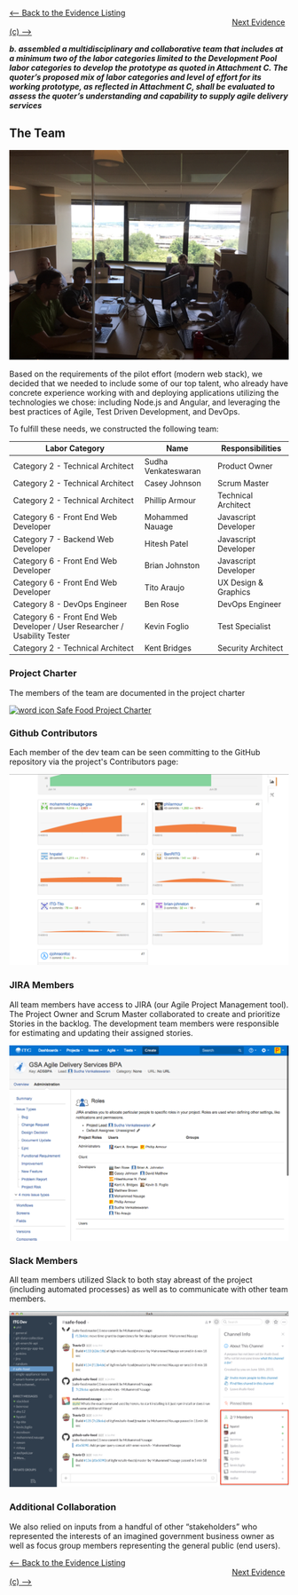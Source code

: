 [<-- Back to the Evidence Listing](https://github.com/itgfirm/safe-food/edit/master/Evidence)  &nbsp;&nbsp;&nbsp;&nbsp;&nbsp;&nbsp;&nbsp;&nbsp;&nbsp;&nbsp;&nbsp;&nbsp;&nbsp;&nbsp;&nbsp;&nbsp;&nbsp;&nbsp;&nbsp;&nbsp;&nbsp;&nbsp;&nbsp;&nbsp;&nbsp;&nbsp;&nbsp;&nbsp;&nbsp;&nbsp;&nbsp;&nbsp;&nbsp;&nbsp;&nbsp;&nbsp;&nbsp;&nbsp;&nbsp;&nbsp;&nbsp;&nbsp;&nbsp;&nbsp;&nbsp;&nbsp;&nbsp;&nbsp;&nbsp;&nbsp;&nbsp;&nbsp;&nbsp;&nbsp;&nbsp;&nbsp;&nbsp;&nbsp;&nbsp;&nbsp;&nbsp;&nbsp;&nbsp;&nbsp;&nbsp;&nbsp;&nbsp;&nbsp;&nbsp;&nbsp;&nbsp;&nbsp;&nbsp;&nbsp;&nbsp;&nbsp;&nbsp;&nbsp;&nbsp;&nbsp;&nbsp;&nbsp;&nbsp;&nbsp;&nbsp;&nbsp;&nbsp;&nbsp;&nbsp;&nbsp;&nbsp;&nbsp;&nbsp;&nbsp;&nbsp;&nbsp;&nbsp;&nbsp;&nbsp;&nbsp;&nbsp;&nbsp;[Next Evidence (c) -->](https://github.com/itgfirm/safe-food/edit/master/Evidence/c)


***b. assembled a multidisciplinary and collaborative team that includes at a minimum two of the labor categories limited to the Development Pool labor categories to develop the prototype as quoted in Attachment C. The quoter’s proposed mix of labor categories and level of effort for its working prototype, as reflected in Attachment C, shall be evaluated to assess the quoter’s understanding and capability to supply agile delivery services***

## The Team

![Photo of the Dev Team](The_Dev_Team.JPG)

Based on the requirements of the pilot effort (modern web stack), we decided that we needed to include some of our top talent, who already have concrete experience working with and deploying applications utilizing the technologies we chose: including Node.js and Angular, and leveraging the best practices of Agile, Test Driven Development, and DevOps.  

To fulfill these needs, we constructed the following team:

| Labor Category | Name | Responsibilities |
|---|---|---|
| Category 2 - Technical Architect | Sudha Venkateswaran | Product Owner |
| Category 2 - Technical Architect | Casey Johnson | Scrum Master |
| Category 2 - Technical Architect | Phillip Armour | Technical Architect |
| Category 6 - Front End Web Developer | Mohammed Nauage | Javascript Developer |
| Category 7 - Backend Web Developer | Hitesh Patel | Javascript Developer |
| Category 6 - Front End Web Developer | Brian Johnston | Javascript Developer |
| Category 6 - Front End Web Developer | Tito Araujo | UX Design & Graphics |
| Category 8 - DevOps Engineer | Ben Rose | DevOps Engineer |
| Category 6 - Front End Web Developer / User Researcher / Usability Tester | Kevin Foglio | Test Specialist |
| Category 2 - Technical Architect | Kent Bridges | Security Architect |


### Project Charter
The members of the team are documented in the project charter


[![word icon](http://www.mcstech.net/graphics/icons/microsoft/icon_word_small.png) Safe Food Project Charter](https://github.com/itgfirm/safe-food/blob/master/Evidence/a/ProjectCharter.docx)

### Github Contributors
Each member of the dev team can be seen committing to the GitHub repository via the project's Contributors page:


[![Github Contributors Image](https://github.com/itgfirm/safe-food/raw/master/Evidence/b/Github_Contributors.png)](https://github.com/itgfirm/safe-food/graphs/contributors)

### JIRA Members
All team members have access to JIRA (our Agile Project Management tool). The Project Owner and Scrum Master collaborated to create and prioritize Stories in the backlog. The development team members were responsible for estimating and updating their assigned stories.


[![Image of JIRA Members](https://github.com/itgfirm/safe-food/raw/master/Evidence/b/Jira_Members.png)](https://github.com/itgfirm/safe-food/blob/master/Evidence/b/Jira_Members.png)

### Slack Members
All team members utilized Slack to both stay abreast of the project (including automated processes) as well as to communicate with other team members.


[![Image of Slack Members](https://github.com/itgfirm/safe-food/raw/master/Evidence/b/Slack_Members.png)](https://github.com/itgfirm/safe-food/blob/master/Evidence/b/Slack_Members.png)

### Additional Collaboration

We also relied on inputs from a handful of other “stakeholders” who represented the interests of an imagined government business owner as well as focus group members representing the general public (end users).

[<-- Back to the Evidence Listing](https://github.com/itgfirm/safe-food/edit/master/Evidence)  &nbsp;&nbsp;&nbsp;&nbsp;&nbsp;&nbsp;&nbsp;&nbsp;&nbsp;&nbsp;&nbsp;&nbsp;&nbsp;&nbsp;&nbsp;&nbsp;&nbsp;&nbsp;&nbsp;&nbsp;&nbsp;&nbsp;&nbsp;&nbsp;&nbsp;&nbsp;&nbsp;&nbsp;&nbsp;&nbsp;&nbsp;&nbsp;&nbsp;&nbsp;&nbsp;&nbsp;&nbsp;&nbsp;&nbsp;&nbsp;&nbsp;&nbsp;&nbsp;&nbsp;&nbsp;&nbsp;&nbsp;&nbsp;&nbsp;&nbsp;&nbsp;&nbsp;&nbsp;&nbsp;&nbsp;&nbsp;&nbsp;&nbsp;&nbsp;&nbsp;&nbsp;&nbsp;&nbsp;&nbsp;&nbsp;&nbsp;&nbsp;&nbsp;&nbsp;&nbsp;&nbsp;&nbsp;&nbsp;&nbsp;&nbsp;&nbsp;&nbsp;&nbsp;&nbsp;&nbsp;&nbsp;&nbsp;&nbsp;&nbsp;&nbsp;&nbsp;&nbsp;&nbsp;&nbsp;&nbsp;&nbsp;&nbsp;&nbsp;&nbsp;&nbsp;&nbsp;&nbsp;&nbsp;&nbsp;&nbsp;&nbsp;&nbsp;[Next Evidence (c) -->](https://github.com/itgfirm/safe-food/edit/master/Evidence/c)
